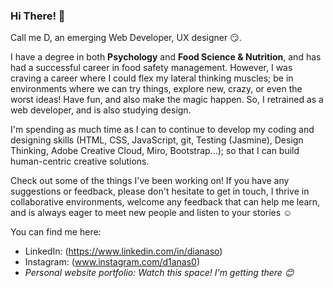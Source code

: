 ### Hi There! 👋

Call me D, an emerging Web Developer, UX designer :smirk:.

I have a degree in both **Psychology** and **Food Science & Nutrition**, and has had a successful career in food safety management. However, I was craving a career where I could flex my lateral thinking muscles; be in environments where we can try things, explore new, crazy, or even the worst ideas! Have fun, and also make the magic happen. So, I retrained as a web developer, and is also studying design. 

I'm spending as much time as I can to continue to develop my coding and designing skills (HTML, CSS, JavaScript, git, Testing (Jasmine), Design Thinking, Adobe Creative Cloud, Miro, Bootstrap...); so that I can build human-centric creative solutions.

Check out some of the things I've been working on! If you have any suggestions or feedback, please don't hesitate to get in touch, I thrive in collaborative environments, welcome any feedback that can help me learn, and is always eager to meet new people and listen to your stories :relaxed:

You can find me here: 
- LinkedIn: (https://www.linkedin.com/in/dianaso)
- Instagram: (www.instagram.com/d1anas0)
- *Personal website portfolio: Watch this space! I'm getting there :blush:*
